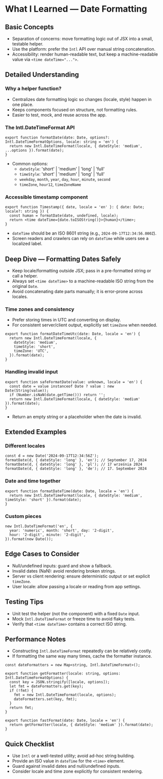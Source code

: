 # What I Learned — Date Formatting

## Basic Concepts

- Separation of concerns: move formatting logic out of JSX into a small, testable helper.
- Use the platform: prefer the `Intl` API over manual string concatenation.
- Accessibility: render human-readable text, but keep a machine-readable value via `<time dateTime="...">`.

## Detailed Understanding

### Why a helper function?
- Centralizes date formatting logic so changes (locale, style) happen in one place.
- Keeps components focused on structure, not formatting rules.
- Easier to test, mock, and reuse across the app.

### The Intl.DateTimeFormat API
```tsx
export function formatDate(date: Date, options?: Intl.DateTimeFormatOptions, locale: string = 'en') {
  return new Intl.DateTimeFormat(locale, { dateStyle: 'medium', ...options }).format(date);
}
```
- Common options:
  - `dateStyle`: 'short' | 'medium' | 'long' | 'full'
  - `timeStyle`: 'short' | 'medium' | 'long' | 'full'
  - `weekday`, `month`, `year`, `day`, `hour`, `minute`, `second`
  - `timeZone`, `hour12`, `timeZoneName`

### Accessible timestamp component
```tsx
export function Timestamp({ date, locale = 'en' }: { date: Date; locale?: string }) {
  const human = formatDate(date, undefined, locale);
  return <time dateTime={date.toISOString()}>{human}</time>;
}
```
- `dateTime` should be an ISO 8601 string (e.g., `2024-09-17T12:34:56.000Z`).
- Screen readers and crawlers can rely on `dateTime` while users see a localized label.

## Deep Dive — Formatting Dates Safely

- Keep locale/formatting outside JSX; pass in a pre-formatted string or call a helper.
- Always set `<time dateTime>` to a machine-readable ISO string from the original `Date`.
- Avoid concatenating date parts manually; it is error-prone across locales.

### Time zones and consistency
- Prefer storing times in UTC and converting on display.
- For consistent server/client output, explicitly set `timeZone` when needed.

```tsx
export function formatDateTimeUtc(date: Date, locale = 'en') {
  return new Intl.DateTimeFormat(locale, {
    dateStyle: 'medium',
    timeStyle: 'short',
    timeZone: 'UTC',
  }).format(date);
}
```

### Handling invalid input
```tsx
export function safeFormatDate(value: unknown, locale = 'en') {
  const date = value instanceof Date ? value : new Date(String(value));
  if (Number.isNaN(date.getTime())) return '';
  return new Intl.DateTimeFormat(locale, { dateStyle: 'medium' }).format(date);
}
```
- Return an empty string or a placeholder when the date is invalid.

## Extended Examples

### Different locales
```tsx
const d = new Date('2024-09-17T12:34:56Z');
formatDate(d, { dateStyle: 'long' }, 'en'); // September 17, 2024
formatDate(d, { dateStyle: 'long' }, 'pl'); // 17 września 2024
formatDate(d, { dateStyle: 'long' }, 'de'); // 17. September 2024
```

### Date and time together
```tsx
export function formatDateTime(date: Date, locale = 'en') {
  return new Intl.DateTimeFormat(locale, { dateStyle: 'medium', timeStyle: 'short' }).format(date);
}
```

### Custom pieces
```tsx
new Intl.DateTimeFormat('en', {
  year: 'numeric', month: 'short', day: '2-digit',
  hour: '2-digit', minute: '2-digit',
}).format(new Date());
```

## Edge Cases to Consider

- Null/undefined inputs: guard and show a fallback.
- Invalid dates (NaN): avoid rendering broken strings.
- Server vs client rendering: ensure deterministic output or set explicit `timeZone`.
- User locale: allow passing a locale or reading from app settings.

## Testing Tips

- Unit test the helper (not the component) with a fixed `Date` input.
- Mock `Intl.DateTimeFormat` or freeze time to avoid flaky tests.
- Verify that `<time dateTime>` contains a correct ISO string.

## Performance Notes

- Constructing `Intl.DateTimeFormat` repeatedly can be relatively costly.
- If formatting the same way many times, cache the formatter instance.

```tsx
const dateFormatters = new Map<string, Intl.DateTimeFormat>();

export function getFormatter(locale: string, options: Intl.DateTimeFormatOptions) {
  const key = JSON.stringify([locale, options]);
  let fmt = dateFormatters.get(key);
  if (!fmt) {
    fmt = new Intl.DateTimeFormat(locale, options);
    dateFormatters.set(key, fmt);
  }
  return fmt;
}

export function fastFormat(date: Date, locale = 'en') {
  return getFormatter(locale, { dateStyle: 'medium' }).format(date);
}
```

## Quick Checklist

- Use `Intl` or a well-tested utility; avoid ad-hoc string building.
- Provide an ISO value in `dateTime` for the `<time>` element.
- Guard against invalid dates and null/undefined inputs.
- Consider locale and time zone explicitly for consistent rendering.
